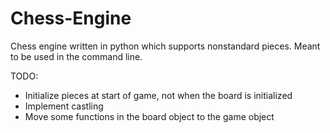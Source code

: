 # Chess-Engine
Chess engine written in python which supports nonstandard pieces. Meant to be used in the command line.

TODO: 
+ Initialize pieces at start of game, not when the board is initialized
+ Implement castling
+ Move some functions in the board object to the game object


